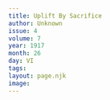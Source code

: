 ```yaml
---
title: Uplift By Sacrifice
author: Unknown
issue: 4
volume: 7
year: 1917
month: 26
day: VI
tags:
layout: page.njk
image:
---
```



